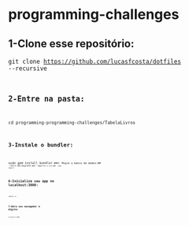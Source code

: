 # programming-challenges

## 1-Clone esse repositório:
<code>git clone https://github.com/lucasfcosta/dotfiles --recursive<code>
## 2-Entre na pasta:
<code>cd programming-programming-challenges/TabelaLivros<code>
## 3-Instale o bundler:
<code>sudo gem install bundler<code>
##4- Migre o banco de dados:##
<code> rails db:migrate<code>
##5- Importe o csv:##
<code> rake import<code>
## 6-Inicialize seu app no localhost:3000:
<code>rails s<code>
## 7-Abra seu navegador e digite:
<code>localhost:3000<code>
